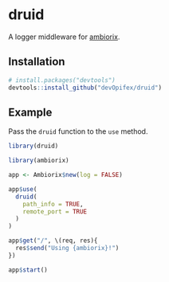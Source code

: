 <!-- badges: start -->
<!-- badges: end -->

# druid

A logger middleware for [ambiorix](https://ambiorix.dev).

## Installation

``` r
# install.packages("devtools")
devtools::install_github("devOpifex/druid")
```

## Example

Pass the `druid` function to the `use` method.

``` r
library(druid)

library(ambiorix)

app <- Ambiorix$new(log = FALSE)

app$use(
  druid(
    path_info = TRUE,
    remote_port = TRUE
  )
)

app$get("/", \(req, res){
  res$send("Using {ambiorix}!")
})

app$start()
```

